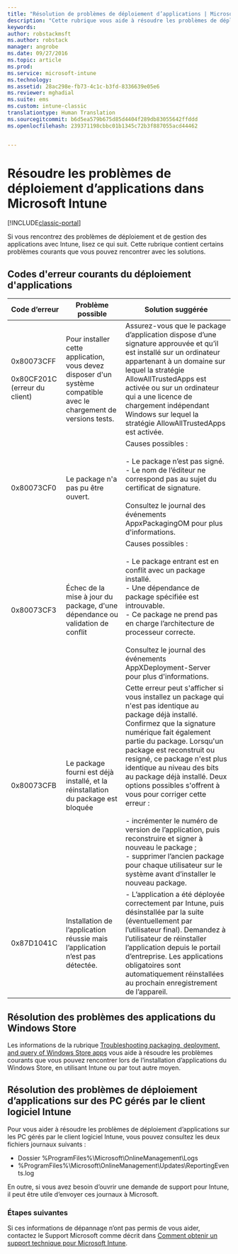 ```yaml
---
title: "Résolution de problèmes de déploiement d’applications | Microsoft Docs"
description: "Cette rubrique vous aide à résoudre les problèmes de déploiement d’applications dans Microsoft Intune."
keywords: 
author: robstackmsft
ms.author: robstack
manager: angrobe
ms.date: 09/27/2016
ms.topic: article
ms.prod: 
ms.service: microsoft-intune
ms.technology: 
ms.assetid: 28ac298e-fb73-4c1c-b3fd-8336639e05e6
ms.reviewer: mghadial
ms.suite: ems
ms.custom: intune-classic
translationtype: Human Translation
ms.sourcegitcommit: b6d5ea579b675d85d4404f289db83055642ffddd
ms.openlocfilehash: 239371198cbbc01b1345c72b3f887055acd44462


---
```


# <a name="troubleshoot-app-deployment-problems-in-microsoft-intune"></a>Résoudre les problèmes de déploiement d’applications dans Microsoft Intune

[!INCLUDE[classic-portal](../includes/classic-portal.md)]

Si vous rencontrez des problèmes de déploiement et de gestion des applications avec Intune, lisez ce qui suit. Cette rubrique contient certains problèmes courants que vous pouvez rencontrer avec les solutions.

## <a name="common-app-deployment-error-codes"></a>Codes d'erreur courants du déploiement d'applications

|Code d’erreur|Problème possible|Solution suggérée|
|--------------|--------------------|------------------------|
|0x80073CFF<br /><br />0x80CF201C (erreur du client)|Pour installer cette application, vous devez disposer d'un système compatible avec le chargement de versions tests.|Assurez-vous que le package d’application dispose d’une signature approuvée et qu’il est installé sur un ordinateur appartenant à un domaine sur lequel la stratégie AllowAllTrustedApps est activée ou sur un ordinateur qui a une licence de chargement indépendant Windows sur lequel la stratégie AllowAllTrustedApps est activée.|
|0x80073CF0|Le package n'a pas pu être ouvert.|Causes possibles :<br /><br />-   Le package n’est pas signé.<br />-   Le nom de l’éditeur ne correspond pas au sujet du certificat de signature.<br /><br />Consultez le journal des événements AppxPackagingOM pour plus d'informations.|
|0x80073CF3|Échec de la mise à jour du package, d'une dépendance ou validation de conflit|Causes possibles :<br /><br />-   Le package entrant est en conflit avec un package installé.<br />-   Une dépendance de package spécifiée est introuvable.<br />-   Ce package ne prend pas en charge l’architecture de processeur correcte.<br /><br />Consultez le journal des événements AppXDeployment-Server pour plus d'informations.|
|0x80073CFB|Le package fourni est déjà installé, et la réinstallation du package est bloquée|Cette erreur peut s'afficher si vous installez un package qui n'est pas identique au package déjà installé. Confirmez que la signature numérique fait également partie du package. Lorsqu'un package est reconstruit ou resigné, ce package n'est plus identique au niveau des bits au package déjà installé. Deux options possibles s'offrent à vous pour corriger cette erreur :<br /><br />-   incrémenter le numéro de version de l’application, puis reconstruire et signer à nouveau le package ;<br />-   supprimer l’ancien package pour chaque utilisateur sur le système avant d’installer le nouveau package.|
|0x87D1041C|Installation de l’application réussie mais l’application n’est pas détectée.|- L’application a été déployée correctement par Intune, puis désinstallée par la suite (éventuellement par l’utilisateur final). Demandez à l’utilisateur de réinstaller l’application depuis le portail d’entreprise. Les applications obligatoires sont automatiquement réinstallées au prochain enregistrement de l’appareil.|

## <a name="troubleshooting-apps-from-the-windows-store"></a>Résolution des problèmes des applications du Windows Store

Les informations de la rubrique [Troubleshooting packaging, deployment, and query of Windows Store apps](https://msdn.microsoft.com/library/windows/desktop/hh973484.aspx) vous aide à résoudre les problèmes courants que vous pouvez rencontrer lors de l’installation d’applications du Windows Store, en utilisant Intune ou par tout autre moyen.

## <a name="troubleshooting-app-deployment-to-pcs-managed-by-the-intune-software-client"></a>Résolution des problèmes de déploiement d’applications sur des PC gérés par le client logiciel Intune
Pour vous aider à résoudre les problèmes de déploiement d’applications sur les PC gérés par le client logiciel Intune, vous pouvez consultez les deux fichiers journaux suivants :
- Dossier %ProgramFiles%\Microsoft\OnlineManagement\Logs
- %ProgramFiles%\Microsoft\OnlineManagement\Updates\ReportingEvents.log

En outre, si vous avez besoin d’ouvrir une demande de support pour Intune, il peut être utile d’envoyer ces journaux à Microsoft.


### <a name="next-steps"></a>Étapes suivantes
Si ces informations de dépannage n’ont pas permis de vous aider, contactez le Support Microsoft comme décrit dans [Comment obtenir un support technique pour Microsoft Intune](how-to-get-support-for-microsoft-intune.md).



<!--HONumber=Dec16_HO2-->


